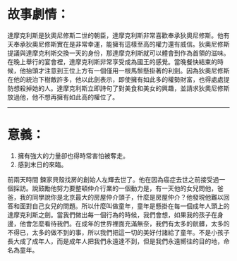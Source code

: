 # 故事劇情：
達摩克利斯是狄奧尼修斯二世的朝臣，達摩克利斯非常喜歡奉承狄奧尼修斯。他有天奉承狄奧尼修斯實在是非常幸運，能擁有這樣至高的權力還有威信。狄奧尼修斯提議與達摩克利斯交換一天的身份，那達摩克利斯就可以體會到作為首領的滋味。在晚上舉行的宴會裡，達摩克利斯非常享受成為國王的感覺。當晚餐快結束的時候，他抬頭才注意到王位上方有一個僅用一根馬鬃懸掛著的利劍。因為狄奧尼修斯在他的統治下樹敵許多，他以此劍表示，即使擁有如此多的權勢財富，也得處處提防想殺掉她的人。達摩克利斯立即詩句了對美食和美女的興趣，並請求狄奧尼修斯放過他，他不想再擁有如此高的權位了。
- - -
# 意義：
1. 擁有強大的力量卻也得時常害怕被奪走。
2. 感到末日的來臨。

前兩天時間 鍊家貝殼找房的創始人左輝去世了。他在因為癌症去世之前接受過一個採訪。說鼓勵他努力要整頓仲介行業的一個動力是，有一天他的女兒問他，爸爸，我的同學說你是北京最大的房屋仲介頭子，什麼是房屋仲介？他發現他難以回答和面對自己女兒的問題。所以什麼叫做童年，童年是懸掛在每一個成年人頭上的達摩克利斯之劍。當我們做出每一個行為的時候，我們會想，如果我的孩子在身邊，他會怎麼看待我們。在成年的世界裡面充滿無奈，我們有太多的骯髒，太多的不得已，太多的做不到的事，所以我們把這一切的美好付諸給了童年。不是小孩子長大成了成年人，而是成年人把我們永遠達不到，但是我們永遠嚮往的目的地，命名為童年。